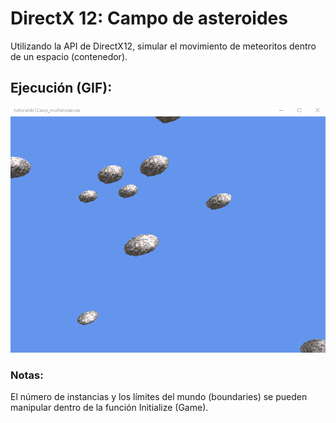 # DirectX 12: Campo de asteroides
Utilizando la API de DirectX12, simular el movimiento de meteoritos dentro de un espacio (contenedor).
## Ejecución (GIF):
![](demo_ejecucion.gif)

### Notas:
El número de instancias y los límites del mundo (boundaries) se pueden manipular dentro de la función Initialize (Game).

